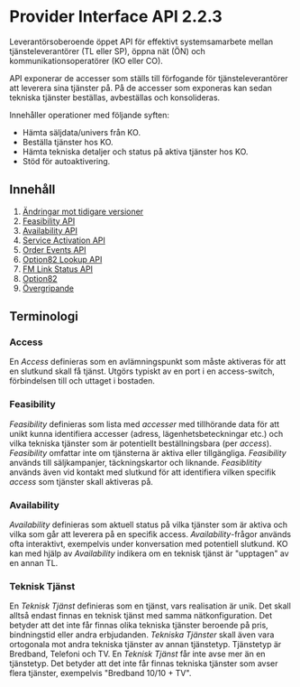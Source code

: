 # Provider Interface API 2.2.3

Leverantörsoberoende öppet API för effektivt systemsamarbete mellan tjänsteleverantörer (TL eller SP), öppna nät (ÖN) och kommunikationsoperatörer (KO eller CO).

API exponerar de accesser som ställs till förfogande för tjänsteleverantörer att leverera sina tjänster på. På de accesser som exponeras kan sedan tekniska tjänster beställas, avbeställas och konsolideras.

Innehåller operationer med följande syften:
* Hämta säljdata/univers från KO.
* Beställa tjänster hos KO.
* Hämta tekniska detaljer och status på aktiva tjänster hos KO.
* Stöd för autoaktivering.

## Innehåll

1. [Ändringar mot tidigare versioner](changelog.md)
2. [Feasibility API](feasibility.md)
3. [Availability API](availability.md)
4. [Service Activation API](service_activation.md)
5. [Order Events API](order_events.md)
6. [Option82 Lookup API](option82_lookup.md)
7. [FM Link Status API](fm_linkstatus.md)
8. [Option82](option82.md)
9. [Övergripande](misc.md)

## Terminologi

### Access

En _Access_ definieras som en avlämningspunkt som måste aktiveras för att en slutkund skall få tjänst. Utgörs typiskt av en port i en access-switch, förbindelsen till och uttaget i bostaden.

### Feasibility

_Feasibility_ definieras som lista med _accesser_ med tillhörande data för att unikt kunna identifiera accesser (adress, lägenhetsbeteckningar etc.) och vilka tekniska tjänster som är potentiellt beställningsbara (per _access_). _Feasibility_ omfattar inte om tjänsterna är aktiva eller tillgängliga. _Feasibility_ används till säljkampanjer, täckningskartor och liknande. _Feasiblitity_ används även vid kontakt med slutkund för att identifiera vilken specifik _access_ som tjänster skall aktiveras på.

### Availability

_Availability_ definieras som aktuell status på vilka tjänster som är aktiva och vilka som går att leverera på en specifik access. _Availability_-frågor används ofta interaktivt, exempelvis under konversation med potentiell slutkund. KO kan med hjälp av _Availability_ indikera om en teknisk tjänst är "upptagen" av en annan TL.

### Teknisk Tjänst

En _Teknisk Tjänst_ definieras som en tjänst, vars realisation är unik. Det skall alltså endast finnas en teknisk tjänst med samma nätkonfiguration. Det betyder att det inte får finnas olika tekniska tjänster beroende på pris, bindningstid eller andra erbjudanden. 
_Tekniska Tjänster_ skall även vara ortogonala mot andra tekniska tjänster av annan tjänstetyp. Tjänstetyp är Bredband, Telefoni och TV. En _Teknisk Tjänst_ får inte avse mer än en tjänstetyp. Det betyder att det inte får finnas tekniska tjänster som avser flera tjänster, exempelvis "Bredband 10/10 + TV".
